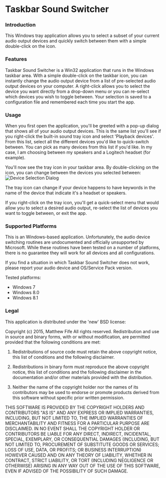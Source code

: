 # Taskbar Sound Switcher

### Introduction
This Windows tray application allows you to select a subset of your current audio output devices and quickly switch between them with a simple double-click on the icon.

### Features
Taskbar Sound Switcher is a Win32 application that runs in the Windows taskbar area. With a simple double-click on the taskbar icon, you can instantly change the audio output device from a list of pre-selected audio output devices on your computer. A right-click allows you to select the device you want directly from a drop-down menu or you can re-select which devices you wish to toggle between. Your selection is saved to a configuration file and remembered each time you start the app.

### Usage
When you first open the application, you'll be greeted with a pop-up dialog that shows all of your audio output devices. This is the same list you'll see if you right-click the built-in sound tray icon and select 'Playback devices'. From this list, select all the different devices you'd like to quick-switch between. You can pick as many devices from this list if you'd like. In my case, I am choosing between my speakers and a Logitech headset (for example).

You'll now see the tray icon in your taskbar area. By double-clicking on the icon, you can change between the devices you selected between:
![Device Selection Dialog](https://mattfife.com/special/taskbarsound/soundbarimage.png)

The tray icon can change if your device happens to have keywords in the name of the device that indicate it's a headset or speakers.

If you right-click on the tray icon, you'll get a quick-select menu that would allow you to select a desired audio output, re-select the list of devices you want to toggle between, or exit the app.

### Supported Platforms
This is an Windows-based application. Unfortunately, the audio device switching routines are undocumented and officially unsupported by Microsoft. While these routines have been tested on a number of platforms, there is no guarantee they will work for all devices and all configurations.

If you find a situation in which Taskbar Sound Switcher does not work, please report your audio device and OS/Service Pack version.

Tested platforms: 
* Windows 7 
* Windows 8.0 
* Windows 8.1

### Legal
This application is distributed under the 'new' BSD license:

Copyright (c) 2015, Matthew Fife All rights reserved. Redistribution and use in source and binary forms, with or without modification, are permitted provided that the following conditions are met:

1. Redistributions of source code must retain the above copyright notice, this list of conditions and the following disclaimer.

2. Redistributions in binary form must reproduce the above copyright notice, this list of conditions and the following disclaimer in the documentation and/or other materials provided with the distribution.

3. Neither the name of the copyright holder nor the names of its contributors may be used to endorse or promote products derived from this software without specific prior written permission.

THIS SOFTWARE IS PROVIDED BY THE COPYRIGHT HOLDERS AND CONTRIBUTORS "AS IS" AND ANY EXPRESS OR IMPLIED WARRANTIES, INCLUDING, BUT NOT LIMITED TO, THE IMPLIED WARRANTIES OF MERCHANTABILITY AND FITNESS FOR A PARTICULAR PURPOSE ARE DISCLAIMED. IN NO EVENT SHALL THE COPYRIGHT HOLDER OR CONTRIBUTORS BE LIABLE FOR ANY DIRECT, INDIRECT, INCIDENTAL, SPECIAL, EXEMPLARY, OR CONSEQUENTIAL DAMAGES (INCLUDING, BUT NOT LIMITED TO, PROCUREMENT OF SUBSTITUTE GOODS OR SERVICES; LOSS OF USE, DATA, OR PROFITS; OR BUSINESS INTERRUPTION) HOWEVER CAUSED AND ON ANY THEORY OF LIABILITY, WHETHER IN CONTRACT, STRICT LIABILITY, OR TORT (INCLUDING NEGLIGENCE OR OTHERWISE) ARISING IN ANY WAY OUT OF THE USE OF THIS SOFTWARE, EVEN IF ADVISED OF THE POSSIBILITY OF SUCH DAMAGE.
